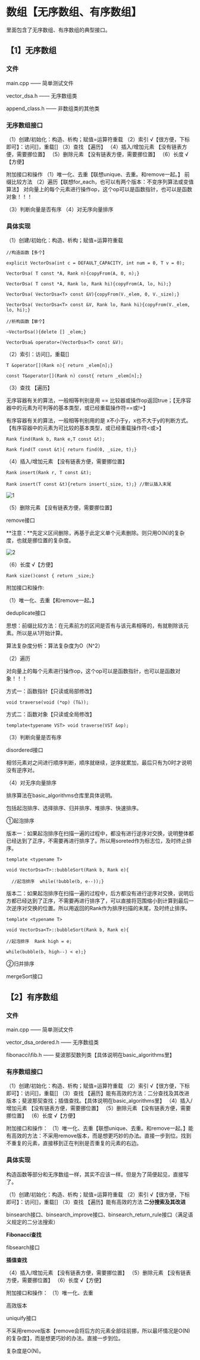 # 数组【无序数组、有序数组】

里面包含了无序数组、有序数组的典型接口。

## 【1】无序数组

### 文件

main.cpp —— 简单测试文件

vector_dsa.h —— 无序数组类

append_class.h —— 非数组类的其他类

### 无序数组接口

（1）创建/初始化：构造、析构；赋值=运算符重载
（2）索引 √【很方便，下标即可】：访问[]，重载[]
（3）查找 【遍历】
（4）插入/增加元素 【没有链表方便，需要挪位置】
（5）删除元素 【没有链表方便，需要挪位置】
（6）长度 √【方便】

附加接口和操作
（1）唯一化、去重【联想unique、去重。和remove一起。】
前缀比较方法
（2）遍历【联想for_each，也可以有两个版本：不变序列算法或变值算法】
对向量上的每个元素进行操作op，这个op可以是函数指针，也可以是函数对象！！！

（3）判断向量是否有序
（4）对无序向量排序

### 具体实现

（1）创建/初始化：构造、析构；赋值=运算符重载

``//构造函数【多个】``

``explicit VectorDsa(int c = DEFAULT_CAPACITY, int num = 0, T v = 0);``

``VectorDsa( T const *A, Rank n){copyFrom(A, 0, n);}``

``VectorDsa( T const *A, Rank lo, Rank hi){copyFrom(A, lo, hi);}``

``VectorDsa( VectorDsa<T> const &V){copyFrom(V._elem, 0, V._size);}``

``VectorDsa( VectorDsa<T> const &V, Rank lo, Rank hi){copyFrom(V._elem, lo, hi);}``

``//析构函数【单个】``

``~VectorDsa(){delete [] _elem;}
``

``VectorDsa& operator=(VectorDsa<T> const &V);``

（2）索引：访问[]，重载[]

``T &operator[](Rank n){ return _elem[n];}``

``const T&operator[](Rank n) const{ return _elem[n];}``

（3）查找 【遍历】

无序容器有关的算法，一般相等判别是用 == 比较器或操作op返回true；【无序容器中的元素为可判等的基本类型，或已经重载操作符==或!=】

有序容器有关的算法，一般相等判别用的是 x不小于y，x也不大于y的判断方式。【有序容器中的元素为可比较的基本类型，或已经重载操作符<或>】

``Rank find(Rank b, Rank e,T const &t);``

``Rank find(T const &t){ return find(0, _size, t);}``

（4）插入/增加元素 【没有链表方便，需要挪位置】

``Rank insert(Rank r, T const &t);``

``Rank insert(T const &t){return insert(_size, t);} //默认插入末尾``

![1](../images/1.png)

（5）删除元素 【没有链表方便，需要挪位置】

remove接口

**注意：**先定义区间删除，再基于此定义单个元素删除。则只用O(N)的复杂度，也就是挪位置的复杂度。

![2](../images/2.png)

（6）长度 √【方便】

```Rank size()const { return _size;}```



附加接口和操作:

（1）唯一化、去重【和remove一起。】

deduplicate接口

思想：前缀比较方法：在元素前方的区间是否有与该元素相等的，有就剔除该元素。所以是从1开始计算。

算法复杂度分析：算法复杂度为O（N^2）

（2）遍历

对向量上的每个元素进行操作op，这个op可以是函数指针，也可以是函数对象！！！

方式一：函数指针【只读或局部修改】

```void traverse(void (*op) (T&));```

方式二：函数对象【只读或全局修改】

```template<typename VST> void traverse(VST &op);```

（3）判断向量是否有序

disordered接口

相邻元素对之间进行顺序判断，顺序就继续，逆序就累加，最后只有为0时才说明没有逆序对。

（4）对无序向量排序

排序算法在basic_algorithms仓库里具体说明。

包括起泡排序、选择排序、归并排序、堆排序、快速排序。

①起泡排序

版本一：如果起泡排序在扫描一遍的过程中，都没有进行逆序对交换，说明整体都已经达到了正序，不需要再进行排序了。所以用soreted作为标志位，及时终止排序。

```template <typename T>```

```void VectorDsa<T>::bubbleSort(Rank b, Rank e){```

```  //起泡排序  while(!bubble(b, e--));}```

版本二：如果起泡排序在扫描一遍的过程中，后方都没有进行逆序对交换，说明后方都已经达到了正序，不需要再进行排序了，可以直接将范围缩小到计算到最后一次逆序对交换的位置。所以用返回的Rank作为排序扫描的末尾，及时终止排序。

```template <typename T>```

```void VectorDsa<T>::bubbleSort(Rank b, Rank e){  ```

```//起泡排序  Rank high = e;  ```

```while(bubble(b, high--) < e);}```

②归并排序

mergeSort接口



## 【2】有序数组

### 文件

main.cpp —— 简单测试文件

vector_dsa_ordered.h —— 无序数组类

fibonacci\fib.h —— 斐波那契数列类【具体说明在basic_algorithms里】

### 有序数组接口

（1）创建/初始化：构造、析构；赋值=运算符重载
（2）索引 √【很方便，下标即可】：访问[]，重载[]
（3）查找 【遍历】能有高效的方法：二分查找及其改进版本；斐波那契查找；插值查找。【具体说明在basic_algorithms里】
（4）插入/增加元素 【没有链表方便，需要挪位置】
（5）删除元素 【没有链表方便，需要挪位置】
（6）长度 √【方便】

附加接口和操作：
（1）唯一化、去重【联想unique、去重。和remove一起。】能有高效的方法：不采用remove版本，而是想更巧妙的办法。直接一步到位。找到不重复的元素，直接移到正在判别是否重复的元素的右边。

### 具体实现

构造函数等部分和无序数组一样，其实不应该一样。但是为了简便起见，直接写了。

（1）创建/初始化：构造、析构；赋值=运算符重载
（2）索引 √【很方便，下标即可】：访问[]，重载[]
（3）查找 【遍历】能有高效的方法
**二分搜索及其改进**

binsearch接口、binsearch_improve接口、binsearch_return_rule接口（满足语义规定的二分法搜索）

**Fibonacci查找**

fibsearch接口

**插值查找**

（4）插入/增加元素 【没有链表方便，需要挪位置】
（5）删除元素 【没有链表方便，需要挪位置】
（6）长度 √【方便】

附加接口和操作：
（1）唯一化、去重

高效版本

uniquify接口

不采用remove版本【remove会将后方的元素全部往前挪，所以最坏情况是O(N)的复杂度】，而是想更巧妙的办法。直接一步到位。

复杂度是O(N)。